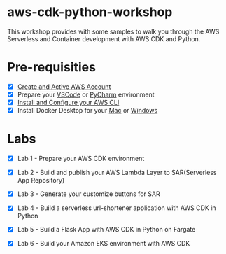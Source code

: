 # aws-cdk-python-workshop

This workshop provides with some samples to walk you through the AWS Serverless and Container development with AWS CDK and Python. 

# Pre-requisities
- [x] [Create and Active AWS Account](https://aws.amazon.com/cn/premiumsupport/knowledge-center/create-and-activate-aws-account/?nc1=h_ls)
- [x] Prepare your [VSCode](https://code.visualstudio.com/) or [PyCharm](https://www.jetbrains.com/pycharm/) environment
- [x] [Install and Configure your AWS CLI](https://docs.aws.amazon.com/zh_cn/cli/latest/userguide/cli-chap-install.html)
- [x] Install Docker Desktop for your [Mac](https://docs.docker.com/docker-for-mac/) or [Windows](https://docs.docker.com/docker-for-windows/)

# Labs

- [x] Lab 1  - Prepare your AWS CDK environment
- [x] Lab 2 - Build and publish your AWS Lambda Layer to SAR(Serverless App Repository)
- [x] Lab 3 - Generate your customize buttons for SAR
- [x] Lab 4 - Build a serverless url-shortener application with AWS CDK in Python
- [x] Lab 5 - Build a Flask App with AWS CDK in Python on Fargate
- [x] Lab 6 - Build your Amazon EKS environment with AWS CDK

